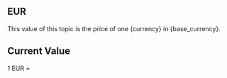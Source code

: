 ## EUR

This value of this topic is the price of one {currency} in {base_currency}.

## Current Value

1 EUR = <Topic topic="finance/stock-exchange/currency/EUR/USD" decimals="3" unit="USD"/>

